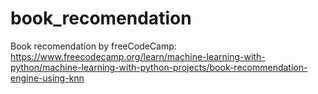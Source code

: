 # book_recomendation
Book recomendation by freeCodeCamp: https://www.freecodecamp.org/learn/machine-learning-with-python/machine-learning-with-python-projects/book-recommendation-engine-using-knn
